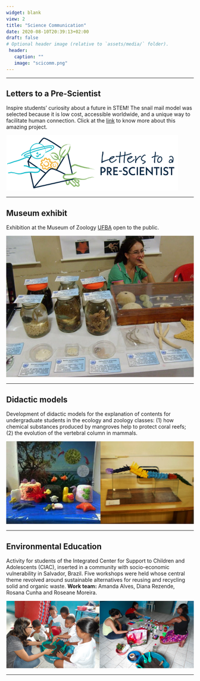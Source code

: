 ```yaml
---
widget: blank
view: 2
title: "Science Communication" 
date: 2020-08-10T20:39:13+02:00
draft: false
# Optional header image (relative to `assets/media/` folder).
 header:
   caption: ""
   image: "scicomm.png"
---
```


---
**Letters to a Pre-Scientist**
---

Inspire students’ curiosity about a future in STEM! The snail mail model was selected because it is low cost, accessible worldwide, and a unique way to facilitate human connection. Click at the [link](https://prescientist.org/) to know more about this amazing project.


![](lps.png)

---
**Museum exhibit**
---

Exhibition at the Museum of Zoology [UFBA](https://www.ufba.br) open to the public.


![](mzufba2.JPG)

---
**Didactic models**
---

Development of didactic models for the explanation of contents for undergraduate students in the ecology and zoology classes: (1) how chemical substances produced by mangroves help to protect coral reefs; (2) the evolution of the vertebral column in mammals.


![](mode.png)

---
**Environmental Education**
---

Activity for students of the Integrated Center for Support to Children and Adolescents (CIAC), inserted in a community with socio-economic vulnerability in Salvador, Brazil. Five workshops were held whose central theme revolved around sustainable alternatives for reusing and recycling solid and organic waste. **Work team:** Amanda Alves, Diana Rezende, Rosana Cunha and Roseane Moreira.


![](edamb.png)

---


